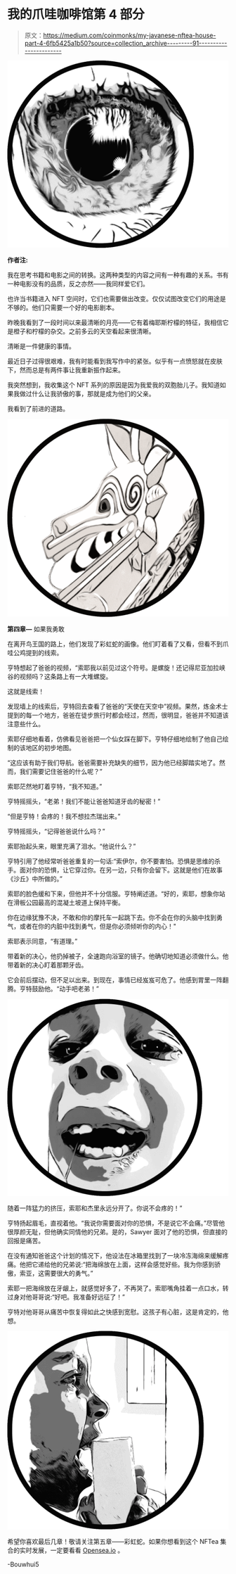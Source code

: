 # 我的爪哇咖啡馆第 4 部分

> 原文：<https://medium.com/coinmonks/my-javanese-nftea-house-part-4-6fb5425a1b50?source=collection_archive---------91----------------------->

![](img/0f793f96f96c54af08e6a2648b56c335.png)

**作者注:**

我在思考书籍和电影之间的转换。这两种类型的内容之间有一种有趣的关系。书有一种电影没有的品质，反之亦然——我同样爱它们。

也许当书籍进入 NFT 空间时，它们也需要做出改变。仅仅试图改变它们的用途是不够的。他们只需要一个好的电影剧本。

昨晚我看到了一段时间以来最清晰的月亮——它有着梅耶斯柠檬的特征，我相信它是橙子和柠檬的杂交。之前多云的天空看起来很清晰。

清晰是一件健康的事情。

最近日子过得很艰难，我有时能看到我写作中的紧张。似乎有一点愤怒就在皮肤下，然而总是有两件事让我重新振作起来。

我突然想到，我收集这个 NFT 系列的原因是因为我爱我的双胞胎儿子。我知道如果我做过什么让我骄傲的事，那就是成为他们的父亲。

我看到了前进的道路。

![](img/20ff6eab95d0f029159cc8c92c2f0caf.png)

**第四章—** 如果我勇敢

在离开鸟王国的路上，他们发现了彩虹蛇的画像。他们盯着看了又看，但看不到爪哇公鸡提到的线索。

亨特想起了爸爸的视频，“索耶我以前见过这个符号。是螺旋！还记得尼亚加拉峡谷的视频吗？这条路上有一大堆螺旋。

这就是线索！

发现墙上的线索后，亨特回去查看了爸爸的“天使在天空中”视频。果然，炼金术士提到的每一个地方，爸爸在徒步旅行时都会经过，然而，很明显，爸爸并不知道该注意些什么。

索耶仔细地看着，仿佛看见爸爸把一个仙女踩在脚下。亨特仔细地绘制了他自己绘制的该地区的初步地图。

“这应该有助于我们导航。爸爸需要补充缺失的细节，因为他已经脚踏实地了。然而，我们需要记住爸爸的什么呢？”

索耶茫然地盯着亨特，“我不知道。”

亨特摇摇头，“老弟！我们不能让爸爸知道牙齿的秘密！”

“但是亨特！会疼的！我不想拉杰瑞出来。”

亨特摇摇头，“记得爸爸说什么吗？”

索耶抬起头来，眼里充满了泪水。“他说什么？”

亨特引用了他经常听爸爸重复的一句话:“索伊尔，你不要害怕。恐惧是思维的杀手。面对你的恐惧，让它穿过你。在另一边，只有你会留下。这就是他们在故事《沙丘》中所做的。”

索耶的脸色缓和下来，但他并不十分信服。亨特阐述道。“好的，索耶，想象你站在滑板公园最高的混凝土坡道上保持平衡。

你在边缘犹豫不决，不敢和你的摩托车一起跳下去。你不会在你的头脑中找到勇气，或者在你的内脏中找到勇气，但是你必须倾听你的内心！"

索耶表示同意，“有道理。”

带着新的决心，他扔掉被子，全速跑向浴室的镜子。他确切地知道必须做什么。他带着新的决心盯着那颗牙齿。

它会前后摆动，但不足以出来。到现在，事情已经岌岌可危了。他感到胃里一阵翻腾。亨特鼓励他。“动手吧老弟！”

![](img/96956f6ace76176d1e5466f843ebb897.png)

随着一阵猛力的挤压，索耶和杰里永远分开了。你说不会疼的！”

亨特扬起眉毛，直视着他。“我说你需要面对你的恐惧，不是说它不会痛。”尽管他很厚颜无耻，但他确实同情他的兄弟。是的，Sawyer 面对了他的恐惧，但直接的回报是痛苦。

在没有通知爸爸这个计划的情况下，他设法在冰箱里找到了一块冷冻海绵来缓解疼痛。他把它递给他的兄弟说:“把海绵放在上面，这样会感觉好些。我为你感到骄傲，索亚，这需要很大的勇气。”

索耶一把海绵放在牙龈上，就感觉好多了，不再哭了。索耶嘴角挂着一点口水，转过身对他哥哥说:“好吧。我准备好远征了！”

亨特对他哥哥从痛苦中恢复得如此之快感到宽慰。这孩子有心脏，这是肯定的，他想。

![](img/1ea769ecd75f2c64d25940c5a5db4b80.png)

希望你喜欢最后几章！敬请关注第五章——彩虹蛇。如果你想看到这个 NFTea 集合的实时发展，一定要看看 [Opensea.io](https://opensea.io/account) 。

-Bouwhui5